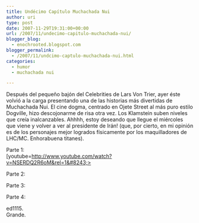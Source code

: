 ```yaml
---
title: Undécimo Capítulo Muchachada Nui
author: uri
type: post
date: 2007-11-29T19:31:00+00:00
url: /2007/11/undecimo-capitulo-muchachada-nui/
blogger_blog:
  - enochrooted.blogspot.com
blogger_permalink:
  - /2007/11/undcimo-captulo-muchachada-nui.html
categories:
  - humor
  - muchachada nui

---
```

Después del pequeño bajón del Celebrities de Lars Von Trier, ayer éste volvió a la carga presentando una de las historias más divertidas de Muchachada Nui. El cine dogma, centrado en Ojete Street al más puro estilo Dogville, hizo descojonarme de risa otra vez. Los Klamstein suben niveles que creía inalcanzables. Ahhhh, estoy deseando que llegue el miércoles que viene y volver a ver al presidente de Irán! (que, por cierto, en mi opinión es de los personajes mejor logrados físicamente por los maquilladores de LHC/MC. Enhorabuena titanes).

Parte 1:  
[youtube=http://www.youtube.com/watch?v=NSERDQ2R6oM&rel=1&#8243;>

Parte 2:

Parte 3:

Parte 4:

ed1115.  
Grande.